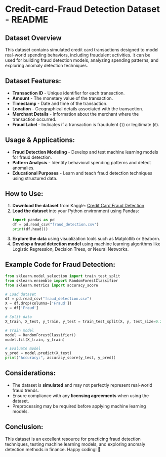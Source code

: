 #  Credit-card-Fraud Detection Dataset - README

## Dataset Overview
This dataset contains simulated credit card transactions designed to model real-world spending behaviors, including fraudulent activities. It can be used for building fraud detection models, analyzing spending patterns, and exploring anomaly detection techniques.

## Dataset Features:
- **Transaction ID** - Unique identifier for each transaction.
- **Amount** - The monetary value of the transaction.
- **Timestamp** - Date and time of the transaction.
- **Location** - Geographical details associated with the transaction.
- **Merchant Details** - Information about the merchant where the transaction occurred.
- **Fraud Label** - Indicates if a transaction is fraudulent (`1`) or legitimate (`0`).

## Usage & Applications:
- **Fraud Detection Modeling** - Develop and test machine learning models for fraud detection.
- **Pattern Analysis** - Identify behavioral spending patterns and detect anomalies.
- **Educational Purposes** - Learn and teach fraud detection techniques using structured data.

## How to Use:
1. **Download the dataset** from Kaggle: [Credit Card Fraud Detection](https://www.kaggle.com/datasets/kartik2112/fraud-detection)
2. **Load the dataset** into your Python environment using Pandas:
    ```python
    import pandas as pd
    df = pd.read_csv("fraud_detection.csv")
    print(df.head())
    ```
3. **Explore the data** using visualization tools such as Matplotlib or Seaborn.
4. **Develop a fraud detection model** using machine learning algorithms like Logistic Regression, Decision Trees, or Neural Networks.

## Example Code for Fraud Detection:
```python
from sklearn.model_selection import train_test_split
from sklearn.ensemble import RandomForestClassifier
from sklearn.metrics import accuracy_score

# Load dataset
df = pd.read_csv("fraud_detection.csv")
X = df.drop(columns=['Fraud'])
y = df['Fraud']

# Split data
X_train, X_test, y_train, y_test = train_test_split(X, y, test_size=0.2, random_state=42)

# Train model
model = RandomForestClassifier()
model.fit(X_train, y_train)

# Evaluate model
y_pred = model.predict(X_test)
print("Accuracy:", accuracy_score(y_test, y_pred))
```

## Considerations:
- The dataset is **simulated** and may not perfectly represent real-world fraud trends.
- Ensure compliance with any **licensing agreements** when using the dataset.
- Preprocessing may be required before applying machine learning models.

## Conclusion:
This dataset is an excellent resource for practicing fraud detection techniques, testing machine learning models, and exploring anomaly detection methods in finance. Happy coding! 🚀

